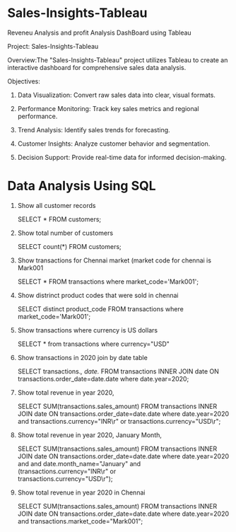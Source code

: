 # Sales-Insights-Tableau
Reveneu Analysis and profit Analysis DashBoard using Tableau

Project: Sales-Insights-Tableau

Overview:The "Sales-Insights-Tableau" project utilizes Tableau to create an interactive dashboard for comprehensive sales data analysis.

Objectives:

1. Data Visualization: Convert raw sales data into clear, visual formats.
  
2. Performance Monitoring: Track key sales metrics and regional performance.
 
3. Trend Analysis: Identify sales trends for forecasting.

4. Customer Insights: Analyze customer behavior and segmentation.

5. Decision Support: Provide real-time data for informed decision-making.


# Data Analysis Using SQL

  1. Show all customer records
     
     SELECT * FROM customers;

  2. Show total number of customers
     
     SELECT count(*) FROM customers;

  3. Show transactions for Chennai market (market code for chennai is Mark001
     
     SELECT * FROM transactions where market_code='Mark001';
  
  4. Show distrinct product codes that were sold in chennai
     
     SELECT distinct product_code FROM transactions where market_code='Mark001';
  
  5. Show transactions where currency is US dollars
      
     SELECT * from transactions where currency="USD"
  
  6. Show transactions in 2020 join by date table
      
     SELECT transactions.*, date.* FROM transactions INNER JOIN date ON transactions.order_date=date.date where date.year=2020;
  
  7. Show total revenue in year 2020,
      
     SELECT SUM(transactions.sales_amount) FROM transactions INNER JOIN date ON transactions.order_date=date.date where date.year=2020 and transactions.currency="INR\r" or transactions.currency="USD\r";
  
  8. Show total revenue in year 2020, January Month,
      
     SELECT SUM(transactions.sales_amount) FROM transactions INNER JOIN date ON transactions.order_date=date.date where date.year=2020 and and date.month_name="January" and (transactions.currency="INR\r" or       
     transactions.currency="USD\r");
  
  9. Show total revenue in year 2020 in Chennai
      
     SELECT SUM(transactions.sales_amount) FROM transactions INNER JOIN date ON transactions.order_date=date.date where date.year=2020 and transactions.market_code="Mark001";
